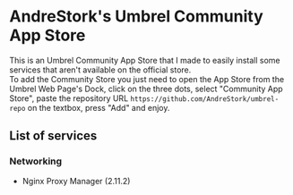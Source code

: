 # AndreStork's Umbrel Community App Store

This is an Umbrel Community App Store that I made to easily install some services that aren't available on the official store.  
To add the Community Store you just need to open the App Store from the Umbrel Web Page's Dock, click on the three dots, select "Community App Store", paste the repository URL `https://github.com/AndreStork/umbrel-repo` on the textbox, press "Add" and enjoy.

## List of services
### Networking
 - Nginx Proxy Manager (2.11.2)
